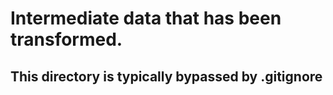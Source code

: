 # Intermediate data that has been transformed.
## This directory is typically bypassed by .gitignore
